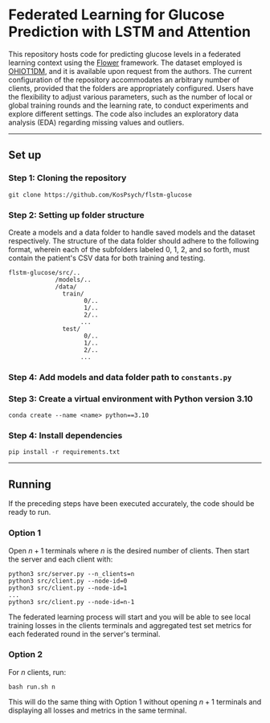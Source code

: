 # Federated Learning for Glucose Prediction with LSTM and Attention
This repository hosts code for predicting glucose levels in a federated learning context using the [Flower](https://github.com/adap/flower) framework. The dataset employed is [OHIOT1DM](http://smarthealth.cs.ohio.edu/OhioT1DM-dataset.html), and it is available upon request from the authors. The current configuration of the repository accommodates an arbitrary number of clients, provided that the folders are appropriately configured. Users have the flexibility to adjust various parameters, such as the number of local or global training rounds and the learning rate, to conduct experiments and explore different settings. The code also includes an exploratory data analysis (EDA) regarding missing values and outliers.

------
## Set up

### Step 1: Cloning the repository
```
git clone https://github.com/KosPsych/flstm-glucose
```
### Step 2: Setting up folder structure

Create a models and a data folder to handle saved models and the dataset respectively.
The structure of the data folder should adhere to the following format, wherein each of the subfolders labeled 0, 1, 2, and so forth, must contain the patient's CSV data for both training and testing.
```
flstm-glucose/src/..
             /models/..
             /data/
               train/
                     0/..
                     1/..
                     2/..
                    ...
               test/
                     0/..
                     1/..
                     2/..
                    ...
```
### Step 4: Add models and data folder path to ```constants.py```
### Step 3: Create a virtual environment with Python version 3.10

```
conda create --name <name> python==3.10
```

### Step 4: Install dependencies

```
pip install -r requirements.txt
```

----------------


## Running
If the preceding steps have been executed accurately, the code should be ready to run.

### Option 1
Open $n+1$ terminals where $n$ is the desired number of clients.
Then start the server and each client with:

```
python3 src/server.py --n_clients=n
python3 src/client.py --node-id=0
python3 src/client.py --node-id=1
...
python3 src/client.py --node-id=n-1
```
The federated learning process will start and you will be able to see local training losses in the clients terminals and aggregated test set metrics for each federated round in the server's terminal.

### Option 2
For $n$ clients, run:
```
bash run.sh n
```
This will do the same thing with Option 1 without opening $n+1$ terminals and displaying all losses and metrics in the same terminal.
